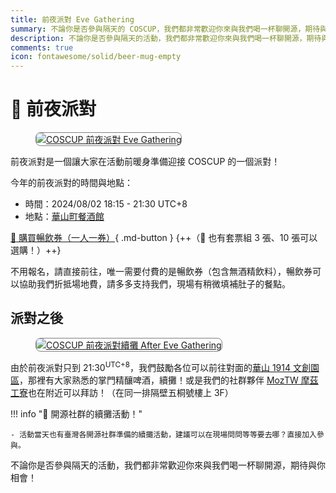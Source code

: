 ```yaml
---
title: 前夜派對 Eve Gathering
summary: 不論你是否參與隔天的 COSCUP，我們都非常歡迎你來與我們喝一杯聊開源，期待與你相會！
description: 不論你是否參與隔天的活動，我們都非常歡迎你來與我們喝一杯聊開源，期待與你相會！
comments: true
icon: fontawesome/solid/beer-mug-empty
---
```


# :beers: 前夜派對

<figure markdown="span">
    <a href="https://volunteer.coscup.org/img/2024/eve_gathering.jpg">
        <img src="https://volunteer.coscup.org/img/2024/eve_gathering.jpg"
            alt="COSCUP 前夜派對 Eve Gathering" title="COSCUP 前夜派對 Eve Gathering"
            style="border-radius: 8px;border:1px solid hsl(0, 0%, 50%);">
    </a>
</figure>

前夜派對是一個讓大家在活動前暖身準備迎接 COSCUP 的一個派對！

今年的前夜派對的時間與地點：

- 時間：2024/08/02 18:15 - 21:30 UTC+8
- 地點：[華山町餐酒館](https://www.google.com/maps/search/%E8%8F%AF%E5%B1%B1%E7%94%BA%E9%A4%90%E9%85%92%E9%A4%A8)

[:ticket: 購買暢飲券（一人一券）](https://ocf.neticrm.tw/civicrm/event/info?reset=1&id=44){ .md-button } {++（:hatching_chick: 也有套票組 3 張、10 張可以選購！）++}

不用報名，請直接前往，唯一需要付費的是暢飲券（包含無酒精飲料），暢飲券可以協助我們折抵場地費，請多多支持我們，現場有稍微填補肚子的餐點。

## 派對之後

<figure markdown="span">
    <a href="https://volunteer.coscup.org/img/2024/eve_gathering_after.jpg">
        <img src="https://volunteer.coscup.org/img/2024/eve_gathering_after.jpg"
            alt="COSCUP 前夜派對續攤 After Eve Gathering" title="COSCUP 前夜派對續攤 After Eve Gathering"
            style="border-radius: 8px;border:1px solid hsl(0, 0%, 50%);">
    </a>
</figure>

由於前夜派對只到 21:30<sup>UTC+8</sup>，我們鼓勵各位可以前往對面的[華山 1914 文創園區](https://www.google.com/maps/search/%E8%8F%AF%E5%B1%B11914%E6%96%87%E5%89%B5%E5%9C%92%E5%8D%80)，那裡有大家熟悉的掌門精釀啤酒，續攤！或是我們的社群夥伴 [MozTW 摩茲工寮](https://moztw.org/space/)也在附近可以拜訪！（在同一排隔壁五桐號樓上 3F）

!!! info ":partying_face: 開源社群的續攤活動！"

    - 活動當天也有臺灣各開源社群準備的續攤活動，建議可以在現場問問等等要去哪？直接加入參與。

不論你是否參與隔天的活動，我們都非常歡迎你來與我們喝一杯聊開源，期待與你相會！

